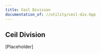 ```yaml
---
title: Ceil Division
documentation_of: //utility/ceil-div.hpp
---
```


## Ceil Division

[Placeholder]